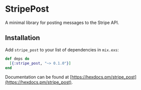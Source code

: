# StripePost

A minimal library for posting messages to the Stripe API.

## Installation

Add `stripe_post` to your list of dependencies in `mix.exs`:

```elixir
def deps do
  [{:stripe_post, "~> 0.1.0"}]
end
```

Documentation can
be found at [https://hexdocs.pm/stripe_post](https://hexdocs.pm/stripe_post).
